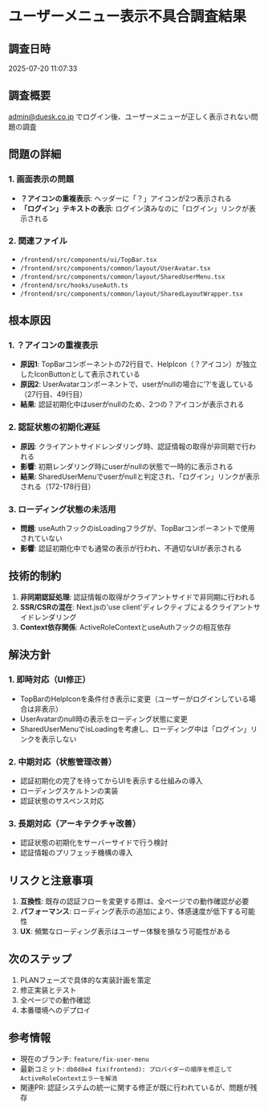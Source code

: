 # ユーザーメニュー表示不具合調査結果

## 調査日時
2025-07-20 11:07:33

## 調査概要
admin@duesk.co.jp でログイン後、ユーザーメニューが正しく表示されない問題の調査

## 問題の詳細

### 1. 画面表示の問題
- **？アイコンの重複表示**: ヘッダーに「？」アイコンが2つ表示される
- **「ログイン」テキストの表示**: ログイン済みなのに「ログイン」リンクが表示される

### 2. 関連ファイル
- `/frontend/src/components/ui/TopBar.tsx`
- `/frontend/src/components/common/layout/UserAvatar.tsx`
- `/frontend/src/components/common/layout/SharedUserMenu.tsx`
- `/frontend/src/hooks/useAuth.ts`
- `/frontend/src/components/common/layout/SharedLayoutWrapper.tsx`

## 根本原因

### 1. ？アイコンの重複表示
- **原因1**: TopBarコンポーネントの72行目で、HelpIcon（？アイコン）が独立したIconButtonとして表示されている
- **原因2**: UserAvatarコンポーネントで、userがnullの場合に'?'を返している（27行目、49行目）
- **結果**: 認証初期化中はuserがnullのため、2つの？アイコンが表示される

### 2. 認証状態の初期化遅延
- **原因**: クライアントサイドレンダリング時、認証情報の取得が非同期で行われる
- **影響**: 初期レンダリング時にuserがnullの状態で一時的に表示される
- **結果**: SharedUserMenuでuserがnullと判定され、「ログイン」リンクが表示される（172-178行目）

### 3. ローディング状態の未活用
- **問題**: useAuthフックのisLoadingフラグが、TopBarコンポーネントで使用されていない
- **影響**: 認証初期化中でも通常の表示が行われ、不適切なUIが表示される

## 技術的制約

1. **非同期認証処理**: 認証情報の取得がクライアントサイドで非同期に行われる
2. **SSR/CSRの混在**: Next.jsの'use client'ディレクティブによるクライアントサイドレンダリング
3. **Context依存関係**: ActiveRoleContextとuseAuthフックの相互依存

## 解決方針

### 1. 即時対応（UI修正）
- TopBarのHelpIconを条件付き表示に変更（ユーザーがログインしている場合は非表示）
- UserAvatarのnull時の表示をローディング状態に変更
- SharedUserMenuでisLoadingを考慮し、ローディング中は「ログイン」リンクを表示しない

### 2. 中期対応（状態管理改善）
- 認証初期化の完了を待ってからUIを表示する仕組みの導入
- ローディングスケルトンの実装
- 認証状態のサスペンス対応

### 3. 長期対応（アーキテクチャ改善）
- 認証状態の初期化をサーバーサイドで行う検討
- 認証情報のプリフェッチ機構の導入

## リスクと注意事項

1. **互換性**: 既存の認証フローを変更する際は、全ページでの動作確認が必要
2. **パフォーマンス**: ローディング表示の追加により、体感速度が低下する可能性
3. **UX**: 頻繁なローディング表示はユーザー体験を損なう可能性がある

## 次のステップ

1. PLANフェーズで具体的な実装計画を策定
2. 修正実装とテスト
3. 全ページでの動作確認
4. 本番環境へのデプロイ

## 参考情報

- 現在のブランチ: `feature/fix-user-menu`
- 最新コミット: `db8d8e4 fix(frontend): プロバイダーの順序を修正してActiveRoleContextエラーを解消`
- 関連PR: 認証システムの統一に関する修正が既に行われているが、問題が残存